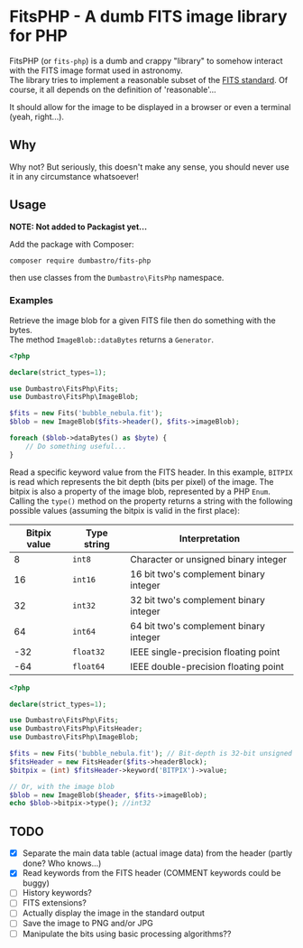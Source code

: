 # FitsPHP - A dumb FITS image library for PHP

FitsPHP (or `fits-php`) is a dumb and crappy "library" to somehow interact with the FITS image format used in astronomy.  
The library tries to implement a reasonable subset of the [FITS standard](https://fits.gsfc.nasa.gov/fits_standard.html). Of course, it all depends on the definition of 'reasonable'...

It should allow for the image to be displayed in a browser or even a terminal (yeah, right...).

## Why

Why not? But seriously, this doesn't make any sense, you should never use it in any circumstance whatsoever!

## Usage

**NOTE: Not added to Packagist yet...**

Add the package with Composer:

```
composer require dumbastro/fits-php
```

then use classes from the `Dumbastro\FitsPhp` namespace.

### Examples

Retrieve the image blob for a given FITS file then do something with the bytes.  
The method `ImageBlob::dataBytes` returns a `Generator`.

```php
<?php

declare(strict_types=1);

use Dumbastro\FitsPhp\Fits;
use Dumbastro\FitsPhp\ImageBlob;

$fits = new Fits('bubble_nebula.fit');
$blob = new ImageBlob($fits->header(), $fits->imageBlob);

foreach ($blob->dataBytes() as $byte) {
    // Do something useful...
}
```

Read a specific keyword value from the FITS header. In this example, `BITPIX` is read which represents the bit depth (bits per pixel) of the image. The bitpix is also a property of the image blob, represented by a PHP `Enum`. Calling the `type()` method on the property returns a string with the following possible values (assuming the bitpix is valid in the first place):

|Bitpix value|Type string|Interpretation|
-------------|-----------|--------------|
|    8      | `int8`  |Character or unsigned binary integer|
|   16      | `int16` |16 bit two's complement binary integer|
|   32      | `int32` |32 bit two's complement binary integer|
|   64      | `int64` |64 bit two's complement binary integer|
|   -32     |`float32`|IEEE single-precision floating point|
|   -64     |`float64`|IEEE double-precision floating point|

```php
<?php

declare(strict_types=1);

use Dumbastro\FitsPhp\Fits;
use Dumbastro\FitsPhp\FitsHeader;
use Dumbastro\FitsPhp\ImageBlob;

$fits = new Fits('bubble_nebula.fit'); // Bit-depth is 32-bit unsigned (for example)
$fitsHeader = new FitsHeader($fits->headerBlock);
$bitpix = (int) $fitsHeader->keyword('BITPIX')->value;

// Or, with the image blob
$blob = new ImageBlob($header, $fits->imageBlob);
echo $blob->bitpix->type(); //int32

```

## TODO

- [x] Separate the main data table (actual image data) from the header (partly done? Who knows...)
- [x] Read keywords from the FITS header (COMMENT keywords could be buggy)
- [ ] History keywords?
- [ ] FITS extensions?
- [ ] Actually display the image in the standard output
- [ ] Save the image to PNG and/or JPG
- [ ] Manipulate the bits using basic processing algorithms??

